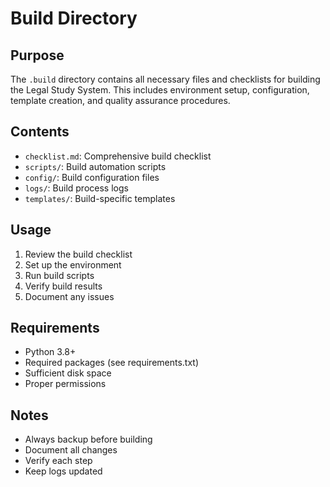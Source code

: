 # Build Directory

## Purpose
The `.build` directory contains all necessary files and checklists for building the Legal Study System. This includes environment setup, configuration, template creation, and quality assurance procedures.

## Contents
- `checklist.md`: Comprehensive build checklist
- `scripts/`: Build automation scripts
- `config/`: Build configuration files
- `logs/`: Build process logs
- `templates/`: Build-specific templates

## Usage
1. Review the build checklist
2. Set up the environment
3. Run build scripts
4. Verify build results
5. Document any issues

## Requirements
- Python 3.8+
- Required packages (see requirements.txt)
- Sufficient disk space
- Proper permissions

## Notes
- Always backup before building
- Document all changes
- Verify each step
- Keep logs updated 